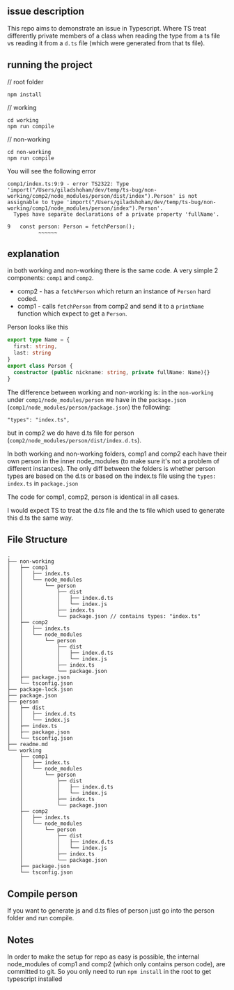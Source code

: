 ## issue description

This repo aims to demonstrate an issue in Typescript.
Where TS treat differently private members of a class when reading the type from a ts file
vs reading it from a `d.ts` file (which were generated from that ts file).

## running the project

// root folder
```
npm install 
```

// working
```
cd working
npm run compile
```

// non-working
```
cd non-working
npm run compile
```
You will see the following error
```
comp1/index.ts:9:9 - error TS2322: Type 'import("/Users/giladshoham/dev/temp/ts-bug/non-working/comp2/node_modules/person/dist/index").Person' is not assignable to type 'import("/Users/giladshoham/dev/temp/ts-bug/non-working/comp1/node_modules/person/index").Person'.
  Types have separate declarations of a private property 'fullName'.

9   const person: Person = fetchPerson();
          ~~~~~~
```

## explanation

in both working and non-working there is the same code.
A very simple 2 components: `comp1` and `comp2`.

* comp2 - has a `fetchPerson` which return an instance of `Person` hard coded.
* comp1 - calls `fetchPerson` from comp2 and send it to a `printName` function which expect to get a `Person`.

Person looks like this
```ts
export type Name = {
  first: string,
  last: string
}
export class Person {
  constructor (public nickname: string, private fullName: Name){}
}
```
The difference between working and non-working is:
in the `non-working` under `comp1/node_modules/person` we have in the `package.json` (`comp1/node_modules/person/package.json`)
the following:
```
"types": "index.ts",
```
but in comp2 we do have d.ts file for person (`comp2/node_modules/person/dist/index.d.ts`).

In both working and non-working folders, comp1 and comp2 each have their own person in the inner node_modules (to make sure it's not a problem of different instances).
The only diff between the folders is whether person types are based on the d.ts or 
based on the index.ts file using the `types: index.ts` in `package.json`

The code for comp1, comp2, person is identical in all cases.

I would expect TS to treat the d.ts file and the ts file which used to generate this d.ts the same way.

## File Structure
```
.
├── non-working
│   ├── comp1
│   │   ├── index.ts
│   │   └── node_modules
│   │       └── person
│   │           ├── dist
│   │           │   ├── index.d.ts
│   │           │   └── index.js
│   │           ├── index.ts
│   │           └── package.json // contains types: "index.ts"
│   ├── comp2
│   │   ├── index.ts
│   │   └── node_modules
│   │       └── person
│   │           ├── dist
│   │           │   ├── index.d.ts
│   │           │   └── index.js
│   │           ├── index.ts
│   │           └── package.json
│   ├── package.json
│   └── tsconfig.json
├── package-lock.json
├── package.json
├── person
│   ├── dist
│   │   ├── index.d.ts
│   │   └── index.js
│   ├── index.ts
│   ├── package.json
│   └── tsconfig.json
├── readme.md
└── working
    ├── comp1
    │   ├── index.ts
    │   └── node_modules
    │       └── person
    │           ├── dist
    │           │   ├── index.d.ts
    │           │   └── index.js
    │           ├── index.ts
    │           └── package.json
    ├── comp2
    │   ├── index.ts
    │   └── node_modules
    │       └── person
    │           ├── dist
    │           │   ├── index.d.ts
    │           │   └── index.js
    │           ├── index.ts
    │           └── package.json
    ├── package.json
    └── tsconfig.json
```

## Compile person 
If you want to generate js and d.ts files of person just go into the person folder and run compile.

## Notes
In order to make the setup for repo as easy is possible, the internal node_modules of comp1 and comp2 (which only contains person code), are committed to git.
So you only need to run `npm install` in the root to get typescript installed

